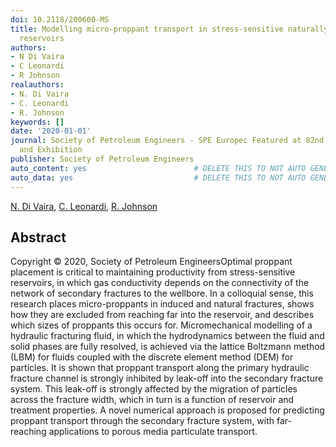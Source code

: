 ```yaml
---
doi: 10.2118/200600-MS
title: Modelling micro-proppant transport in stress-sensitive naturally-fractured
  reservoirs
authors:
- N Di Vaira
- C Leonardi
- R Johnson
realauthors:
- N. Di Vaira
- C. Leonardi
- R. Johnson
keywords: []
date: '2020-01-01'
journal: Society of Petroleum Engineers - SPE Europec Featured at 82nd EAGE Conference
  and Exhibition
publisher: Society of Petroleum Engineers
auto_content: yes                        # DELETE THIS TO NOT AUTO GENERATE CONTENT
auto_data: yes                           # DELETE THIS TO NOT AUTO GENERATE METADATA
---
```

[N. Di Vaira](https://www.scopus.com/authid/detail.uri?authorId=57215219080), [C. Leonardi](https://www.scopus.com/authid/detail.uri?authorId=25646377900), [R. Johnson](https://www.scopus.com/authid/detail.uri?authorId=57125185600)

## Abstract
Copyright © 2020, Society of Petroleum EngineersOptimal proppant placement is critical to maintaining productivity from stress-sensitive reservoirs, in which gas conductivity depends on the connectivity of the network of secondary fractures to the wellbore. In a colloquial sense, this research places micro-proppants in induced and natural fractures, shows how they are excluded from reaching far into the reservoir, and describes which sizes of proppants this occurs for. Micromechanical modelling of a hydraulic fracturing fluid, in which the hydrodynamics between the fluid and solid phases are fully resolved, is achieved via the lattice Boltzmann method (LBM) for fluids coupled with the discrete element method (DEM) for particles. It is shown that proppant transport along the primary hydraulic fracture channel is strongly inhibited by leak-off into the secondary fracture system. This leak-off is strongly affected by the migration of particles across the fracture width, which in turn is a function of reservoir and treatment properties. A novel numerical approach is proposed for predicting proppant transport through the secondary fracture system, with far-reaching applications to porous media particulate transport.
